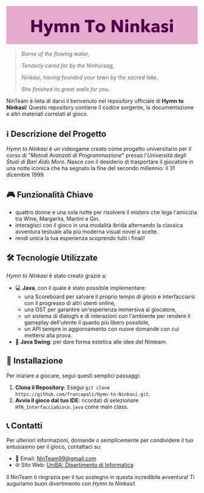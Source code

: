 ![Banner](docs/img/Hymn_To_Ninkasi_banner.png)

> _Borne of the flowing water,_
>
> _Tenderly cared for by the Ninhursag,_
>
> _Ninkasi, having founded your town by the sacred lake,_
>
> _She finished its great walls for you._

NinTeam è lieta di darvi il benvenuto nel repository ufficiale di **Hymn to Ninkasi**!
Questo repository contiene il codice sorgente, la documentazione e altri materiali correlati al gioco.

## ℹ️ Descrizione del Progetto

_Hymn to Ninkasi_ è un videogame creato come progetto universitario per il corso di "_Metodi Avanzati di Programmazione_" presso l'_Università degli Studi di Bari Aldo Moro_.
Nasce con il desiderio di trasportare il giocatore in una notte iconica che ha segnato la fine del secondo millennio: il 31 dicembre 1999. 

## 🎮 Funzionalità Chiave

- quattro donne e una sola notte per risolvere il mistero che lega l'amicizia tra Wine, Margarita, Martini e Gin.
- interagisci con il gioco in una modalità ibrida alternando la classica avventura testuale alla più moderna visual novel a scelte.
- rendi unica la tua esperienza scoprendo tutti i finali!

## 🛠️ Tecnologie Utilizzate

_Hymn to Ninkasi_ è stato creato grazie a:

- 💻 **Java**, con il quale è stato possibile implementare:
  - una Scoreboard per salvare il proprio tempo di gioco e interfacciarsi con il progresso di altri utenti online,
  - una OST per garantire un'esperienza immersiva al giocatore,
  - un sistema di dialoghi e di interazioni con l'ambiente per rendere il gameplay dell'utente il quanto più libero possibile,
  - un API sempre in aggiornamento con nuove domande con cui mettersi alla prova.
- 🎨 **Java Swing**: per dare forma estetica alle idee del Ninteam.

## 🔧 Installazione

Per iniziare a giocare, segui questi semplici passaggi:

1. **Clona il Repository**: Esegui `git clone https://github.com/francapali/Hymn-to-Ninkasi.git`.
2. **Avvia il gioco dal tuo IDE**: ricordati di selezionare `HTN_InterfacciaGioco.java` come main class.

## 📞 Contatti

Per ulteriori informazioni, domande o semplicemente per condividere il tuo entusiasmo per il gioco, contattaci su:

- 📧 Email: [NinTeam99@gmail.com](mailto:ninteam99@gmail.com)
- 🌐 Sito Web: [UniBA: Dipartimento di Informatica](https://www.uniba.it/it/ricerca/dipartimenti/informatica)

Il NinTeam ti ringrazia per il tuo sostegno in questa incredibile avventura! Ti auguriamo buon divertimento con  _Hymn to Ninkasi_! 
